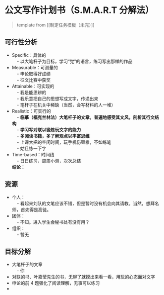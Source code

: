 # 公文写作计划书（S.M.A.R.T 分解法）

> template from [[制定任务模板（未完）]]

## 可行性分析  
- Specific：具体的  
    - 以大笔杆子为目标，学习“党”的语言，练习写出那样的作品  
- Measurable：可测量的  
    - 申论取得好成绩  
    - 征文比赛中获奖  
- Attainable：可实现的  
    - 我是能思辨的  
    - 我乐意把自己的思想写成文字，传递出来  
    - 笔杆子在机关中稀缺（当然，会写材料的人一堆）  
- Realistic：可实行的  
    - **临摹（福克兰林法）大笔杆子的文章，普遍地感受其文风，剖析其行文结构**  
    - **学习写对联以锻炼玩文字的能力**  
    - **多阅读书籍，多了解观点以丰富思维**  
    - 上课大把的空闲时间，玩手机伤颈椎，不如练笔  
    - 姑且练一下字  
- Time-based：时间线  
    - 日日练习，周周小测，次次总结  
**结论：**  
  
## 资源  
- 个人：  
    - 看起来刘队的文笔应该不错，但是暂时没有机会向其请教。当然，想拜名师，首先得是高徒。  
- 团体：  
    - 不知。进入学生会秘书处有没有用？  
- 组织：  
    - 暂无  
  
## 目标分解  
- 大笔杆子的文章  
    - 你  
- 对联的书、叶嘉莹先生的书，无聊了就摸出来看一看，用玩的心态面对文字  
- 申论的前 4 题强化了阅读理解，无事可以练习  
-